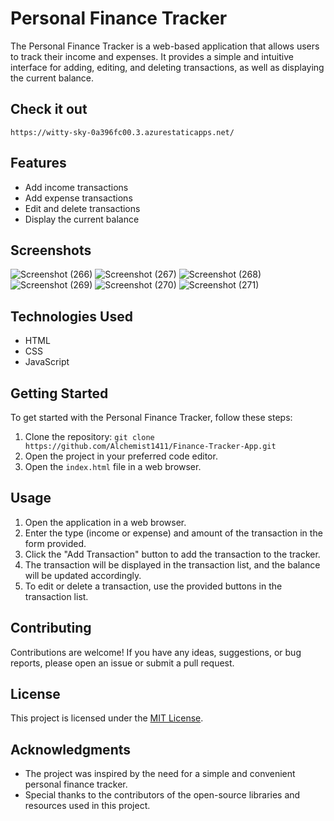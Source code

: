 
# Personal Finance Tracker

The Personal Finance Tracker is a web-based application that allows users to track their income and expenses. It provides a simple and intuitive interface for adding, editing, and deleting transactions, as well as displaying the current balance.

## Check it out
`https://witty-sky-0a396fc00.3.azurestaticapps.net/`

## Features

- Add income transactions
- Add expense transactions
- Edit and delete transactions
- Display the current balance

## Screenshots

![Screenshot (266)](https://github.com/Alchemist1411/Finance-Tracker-App/assets/94208034/72c3e792-0880-4f0d-a3b9-b0651962d553)
![Screenshot (267)](https://github.com/Alchemist1411/Finance-Tracker-App/assets/94208034/be9c60c5-e025-4255-906b-40b9d962ad6a)
![Screenshot (268)](https://github.com/Alchemist1411/Finance-Tracker-App/assets/94208034/ea582ef8-73ed-460d-acbb-5aea35191d45)
![Screenshot (269)](https://github.com/Alchemist1411/Finance-Tracker-App/assets/94208034/9a86e96d-f468-4ed6-88c7-499683fcb3f0)
![Screenshot (270)](https://github.com/Alchemist1411/Finance-Tracker-App/assets/94208034/3bd951dc-62c4-496d-943f-55f2f8ecfdf0)
![Screenshot (271)](https://github.com/Alchemist1411/Finance-Tracker-App/assets/94208034/55020354-dce8-4b06-a58d-84109e589c99)

## Technologies Used

- HTML
- CSS
- JavaScript

## Getting Started

To get started with the Personal Finance Tracker, follow these steps:

1. Clone the repository: `git clone https://github.com/Alchemist1411/Finance-Tracker-App.git` 
2. Open the project in your preferred code editor.
3. Open the `index.html` file in a web browser.

## Usage

1. Open the application in a web browser.
2. Enter the type (income or expense) and amount of the transaction in the form provided.
3. Click the "Add Transaction" button to add the transaction to the tracker.
4. The transaction will be displayed in the transaction list, and the balance will be updated accordingly.
5. To edit or delete a transaction, use the provided buttons in the transaction list.

## Contributing

Contributions are welcome! If you have any ideas, suggestions, or bug reports, please open an issue or submit a pull request.

## License

This project is licensed under the [MIT License](LICENSE).

## Acknowledgments

- The project was inspired by the need for a simple and convenient personal finance tracker.
- Special thanks to the contributors of the open-source libraries and resources used in this project.
